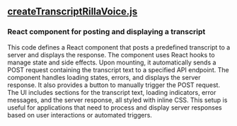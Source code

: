 ## [createTranscriptRillaVoice.js](createTranscriptRillaVoice.js)

### React component for posting and displaying a transcript

This code defines a React component that posts a predefined transcript to a server and displays the response. The component uses React hooks to manage state and side effects. Upon mounting, it automatically sends a POST request containing the transcript text to a specified API endpoint. The component handles loading states, errors, and displays the server response. It also provides a button to manually trigger the POST request. The UI includes sections for the transcript text, loading indicators, error messages, and the server response, all styled with inline CSS. This setup is useful for applications that need to process and display server responses based on user interactions or automated triggers.

